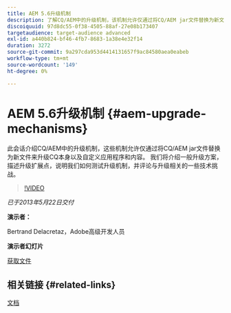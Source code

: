 ```yaml
---
title: AEM 5.6升级机制
description: 了解CQ/AEM中的升级机制，该机制允许仅通过将CQ/AEM jar文件替换为新文件来升级CQ本身以及自定义应用程序和内容。 我们将介绍一般升级方案，描述升级扩展点，说明我们如何测试升级机制，并评论与升级相关的一些技术挑战。
discoiquuid: 97d8dc55-0f38-4505-88af-27e08b173407
targetaudience: target-audience advanced
exl-id: a440b824-bf46-4fb7-8683-1a38e4e32f14
duration: 3272
source-git-commit: 9a297cda953d4414131657f9ac84580aea0eabeb
workflow-type: tm+mt
source-wordcount: '149'
ht-degree: 0%

---
```


# AEM 5.6升级机制 {#aem-upgrade-mechanisms}

此会话介绍CQ/AEM中的升级机制，这些机制允许仅通过将CQ/AEM jar文件替换为新文件来升级CQ本身以及自定义应用程序和内容。 我们将介绍一般升级方案，描述升级扩展点，说明我们如何测试升级机制，并评论与升级相关的一些技术挑战。

>[!VIDEO](https://video.tv.adobe.com/v/19576/?quality=9)

*已于2013年5月22日交付*

**演示者：**

Bertrand Delacretaz，Adobe高级开发人员

**演示者幻灯片**

[获取文件](assets/cqgems-bdelacretaz-cq-upgrades-2013-05-22.pdf)

## 相关链接 {#related-links}

[文档](https://docs.adobe.com/docs/en/cq/current/deploying/upgrading.html)

<!--
[Get back to the Overview](https://helpx.adobe.com/cn/experience-manager/kt/eseminars/gems/aem-index.html)
-->
